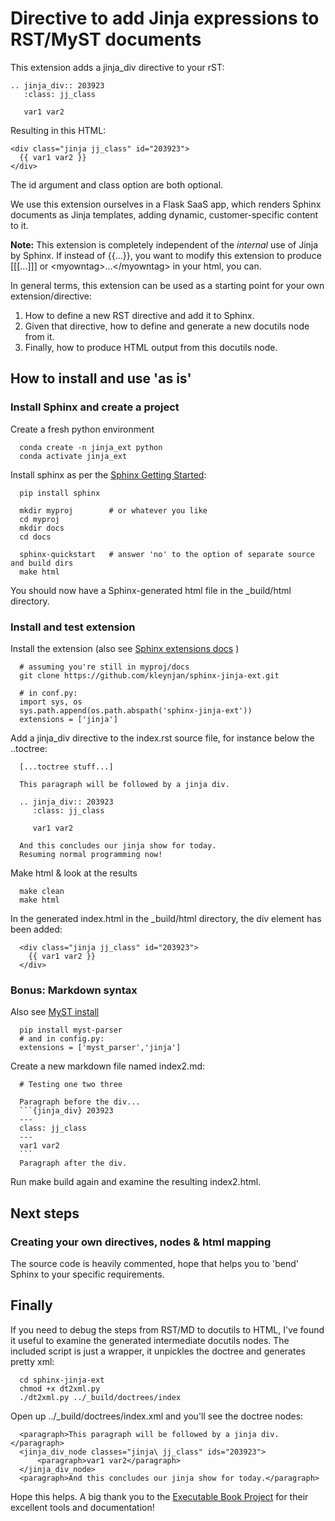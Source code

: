 # Directive to add Jinja expressions to RST/MyST documents

This extension adds a jinja_div directive to your rST:
~~~~
.. jinja_div:: 203923
   :class: jj_class

   var1 var2

~~~~
Resulting in this HTML:
~~~~
<div class="jinja jj_class" id="203923">
  {{ var1 var2 }}
</div>
~~~~
The id argument and class option are both optional. 

We use this extension ourselves in a Flask SaaS app, which renders Sphinx documents as Jinja templates,
adding dynamic, customer-specific content to it. 

**Note:** This extension is completely independent of the *internal* use of Jinja by Sphinx. If instead of {{...}}, you want to 
modify this extension to produce [[[...]]] or \<myowntag>...\</myowntag> in your html, you can. 

In general terms, this extension can be used as a starting point for your own extension/directive:
1. How to define a new RST directive and add it to Sphinx.
1. Given that directive, how to define and generate a new docutils node from it.
1. Finally, how to produce HTML output from this docutils node.

## How to install and use 'as is'

### Install Sphinx and create a project 

Create a fresh python environment
~~~~
  conda create -n jinja_ext python
  conda activate jinja_ext
~~~~

Install sphinx as per the [Sphinx Getting Started](https://docs.readthedocs.io/en/stable/intro/getting-started-with-sphinx.html):
~~~~
  pip install sphinx

  mkdir myproj        # or whatever you like
  cd myproj
  mkdir docs
  cd docs

  sphinx-quickstart   # answer 'no' to the option of separate source and build dirs
  make html
~~~~
You should now have a Sphinx-generated html file in the _build/html directory.

### Install and test extension

Install the extension (also see [Sphinx extensions docs](https://www.sphinx-doc.org/en/master/usage/extensions/index.html#where-to-put-your-own-extensions) )
~~~~
  # assuming you're still in myproj/docs
  git clone https://github.com/kleynjan/sphinx-jinja-ext.git

  # in conf.py:
  import sys, os
  sys.path.append(os.path.abspath('sphinx-jinja-ext'))
  extensions = ['jinja']
  ~~~~

Add a jinja_div directive to the index.rst source file, for instance below the ..toctree:
~~~~
  [...toctree stuff...]

  This paragraph will be followed by a jinja div.

  .. jinja_div:: 203923
     :class: jj_class

     var1 var2

  And this concludes our jinja show for today.
  Resuming normal programming now!
~~~~

Make html & look at the results
~~~~
  make clean
  make html
~~~~
In the generated index.html in the _build/html directory, the div element has been added:
~~~~
  <div class="jinja jj_class" id="203923">
    {{ var1 var2 }}
  </div>
~~~~

### **Bonus**: Markdown syntax
Also see [MyST install](https://docs.readthedocs.io/en/stable/intro/getting-started-with-sphinx.html#using-markdown-with-sphinx)
~~~~
  pip install myst-parser
  # and in config.py:
  extensions = ['myst_parser','jinja']
~~~~
Create a new markdown file named index2.md:
~~~~
  # Testing one two three

  Paragraph before the div...
  ```{jinja_div} 203923
  ---
  class: jj_class
  ---
  var1 var2
  ```
  Paragraph after the div.
~~~~
Run make build again and examine the resulting index2.html.

## Next steps

### Creating your own directives, nodes & html mapping

The source code is heavily commented, hope that helps you to 'bend' Sphinx to your specific requirements.

## Finally

If you need to debug the steps from RST/MD to docutils to HTML, I've found it useful to examine the generated intermediate docutils nodes. The included script is just a wrapper, it 
unpickles the doctree and generates pretty xml:
~~~~
  cd sphinx-jinja-ext
  chmod +x dt2xml.py
  ./dt2xml.py ../_build/doctrees/index
~~~~
Open up ../_build/doctrees/index.xml and you'll see the doctree nodes:
~~~~
  <paragraph>This paragraph will be followed by a jinja div.</paragraph>
  <jinja_div_node classes="jinja\ jj_class" ids="203923">
      <paragraph>var1 var2</paragraph>
  </jinja_div_node>
  <paragraph>And this concludes our jinja show for today.</paragraph>
~~~~

Hope this helps. A big thank you to the [Executable Book Project](https://executablebooks.org) for their excellent tools and
documentation!
